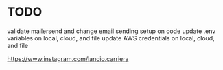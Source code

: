 # TODO
validate mailersend and change email sending setup on code
update .env variables on local, cloud, and file
update AWS credentials on local, cloud, and file
                                                                                        
https://www.instagram.com/lancio.carriera